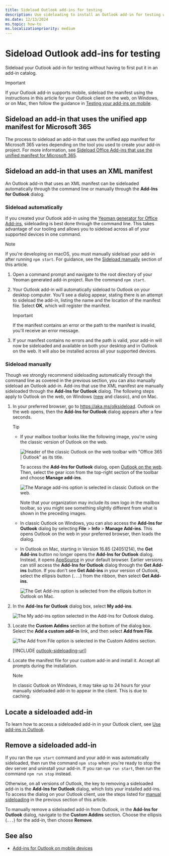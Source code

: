 ```yaml
---
title: Sideload Outlook add-ins for testing
description: Use sideloading to install an Outlook add-in for testing without having to first put it in an add-in catalog.
ms.date: 12/13/2024
ms.topic: how-to
ms.localizationpriority: medium
---
```


# Sideload Outlook add-ins for testing

Sideload your Outlook add-in for testing without having to first put it in an add-in catalog.

> [!IMPORTANT]
> If your Outlook add-in supports mobile, sideload the manifest using the instructions in this article for your Outlook client on the web, on Windows, or on Mac, then follow the guidance in [Testing your add-ins on mobile](outlook-mobile-addins.md#testing-your-add-ins-on-mobile).

## Sideload an add-in that uses the unified app manifest for Microsoft 365

The process to sideload an add-in that uses the unified app manifest for Microsoft 365 varies depending on the tool you used to create your add-in project. For more information, see [Sideload Office Add-ins that use the unified manifest for Microsoft 365](../testing/sideload-add-in-with-unified-manifest.md).

## Sideload an add-in that uses an XML manifest

An Outlook add-in that uses an XML manifest can be sideloaded automatically through the command line or manually through the **Add-Ins for Outlook** dialog.

### Sideload automatically

If you created your Outlook add-in using the [Yeoman generator for Office Add-ins](../develop/yeoman-generator-overview.md), sideloading is best done through the command line. This takes advantage of our tooling and allows you to sideload across all of your supported devices in one command.

> [!NOTE]
> If you're developing on macOS, you must manually sideload your add-in after running `npm start`. For guidance, see the [Sideload manually](#sideload-manually) section of this article.

1. Open a command prompt and navigate to the root directory of your Yeoman generated add-in project. Run the command `npm start`.

1. Your Outlook add-in will automatically sideload to Outlook on your desktop computer. You'll see a dialog appear, stating there is an attempt to sideload the add-in, listing the name and the location of the manifest file. Select **OK**, which will register the manifest.

    > [!IMPORTANT]
    > If the manifest contains an error or the path to the manifest is invalid, you'll receive an error message.

1. If your manifest contains no errors and the path is valid, your add-in will now be sideloaded and available on both your desktop and in Outlook on the web. It will also be installed across all your supported devices.

### Sideload manually

Though we strongly recommend sideloading automatically through the command line as covered in the previous section, you can also manually sideload an Outlook add-in. Add-ins that use the XML manifest are manually sideloaded through the **Add-Ins for Outlook** dialog. The following steps apply to Outlook on the web, on Windows ([new](https://support.microsoft.com/office/656bb8d9-5a60-49b2-a98b-ba7822bc7627) and classic), and on Mac.

1. In your preferred browser, go to <https://aka.ms/olksideload>. Outlook on the web opens, then the **Add-Ins for Outlook** dialog appears after a few seconds.

    > [!TIP]
    >
    > - If your mailbox toolbar looks like the following image, you're using the classic version of Outlook on the web.
    >
    >   ![Header of the classic Outlook on the web toolbar with "Office 365 | Outlook" as its title.](../images/outlook-on-the-web-classic-toolbar.png)
    >
    >   To access the **Add-Ins for Outlook** dialog, open [Outlook on the web](https://outlook.office365.com). Then, select the gear icon from the top-right section of the toolbar and choose **Manage add-ins**.
    >
    >   ![The Manage add-ins option is selected in classic Outlook on the web.](../images/outlook-sideload-web-manage-integrations.png)
    >
    >   Note that your organization may include its own logo in the mailbox toolbar, so you might see something slightly different from what is shown in the preceding images.
    >
    > - In classic Outlook on Windows, you can also access the **Add-Ins for Outlook** dialog by selecting **File** > **Info** > **Manage Add-ins**. This opens Outlook on the web in your preferred browser, then loads the dialog.
    >
    > - In Outlook on Mac, starting in Version 16.85 (24051214), the **Get Add-ins** button no longer opens the **Add-Ins for Outlook** dialog. Instead, it opens [AppSource](https://appsource.microsoft.com/marketplace/apps?product=office%3Boutlook&page=1&src=office) in your default browser. Earlier versions can still access the **Add-Ins for Outlook** dialog through the **Get Add-ins** button. If you don't see **Get Add-ins** in your version of Outlook, select the ellipsis button (`...`) from the ribbon, then select **Get Add-ins**.
    >
    >   ![The Get Add-ins option is selected from the ellipsis button in Outlook on Mac.](../images/outlook-sideload-new-mac.png)

1. In the **Add-Ins for Outlook** dialog box, select **My add-ins**.

    ![The My add-ins option selected in the Add-Ins for Outlook dialog.](../images/outlook-sideload-my-add-ins-owa.png)

1. Locate the **Custom Addins** section at the bottom of the dialog box. Select the **Add a custom add-in** link, and then select **Add from File**.

    ![The Add from File option is selected in the Custom Addins section.](../images/outlook-sideload-custom-add-in.png)

    [!INCLUDE [outlook-sideloading-url](../includes/outlook-sideloading-url.md)]

1. Locate the manifest file for your custom add-in and install it. Accept all prompts during the installation.

    > [!NOTE]
    > In classic Outlook on Windows, it may take up to 24 hours for your manually sideloaded add-in to appear in the client. This is due to caching.

## Locate a sideloaded add-in

To learn how to access a sideloaded add-in in your Outlook client, see [Use add-ins in Outlook](https://support.microsoft.com/office/1ee261f9-49bf-4ba6-b3e2-2ba7bcab64c8).

## Remove a sideloaded add-in

If you ran the `npm start` command and your add-in was automatically sideloaded, then run the command `npm stop` when you're ready to stop the dev server and uninstall your add-in. If you ran `npm run start`, then run the command `npm run stop` instead.

Otherwise, on all versions of Outlook, the key to removing a sideloaded add-in is the **Add-Ins for Outlook** dialog, which lists your installed add-ins. To access the dialog on your Outlook client, use the steps listed for [manual sideloading](#sideload-manually) in the previous section of this article.

To manually remove a sideloaded add-in from Outlook, in the **Add-Ins for Outlook** dialog, navigate to the **Custom Addins** section. Choose the ellipsis (`...`) for the add-in, then choose **Remove**.

## See also

- [Add-ins for Outlook on mobile devices](outlook-mobile-addins.md)

